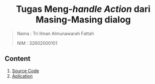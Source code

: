 <h1 align="center"> Tugas Meng-<i>handle</i> <i>Action</i> dari Masing-Masing dialog</h1>


> Nama  : Tri Ilman Almunawarah Fattah
> 
> NIM   : 32602000101

## Content
1. [Source Code](#)
2. [Aplication](dist)

